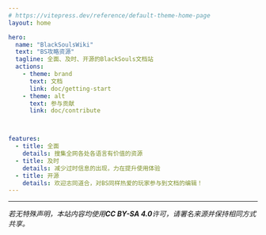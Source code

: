 ```yaml
---
# https://vitepress.dev/reference/default-theme-home-page
layout: home

hero:
  name: "BlackSoulsWiki"
  text: "BS攻略资源"
  tagline: 全面、及时、开源的BlackSouls文档站
  actions:
    - theme: brand
      text: 文档
      link: doc/getting-start
    - theme: alt
      text: 参与贡献
      link: doc/contribute



features:
  - title: 全面
    details: 搜集全网各处各语言有价值的资源
  - title: 及时
    details: 减少过时信息的出现，力在提升使用体验
  - title: 开源
    details: 欢迎志同道合，对BS同样热爱的玩家参与到文档的编辑！
---
```


---
*若无特殊声明，本站内容均使用**CC BY-SA 4.0**许可，请署名来源并保持相同方式共享。*
